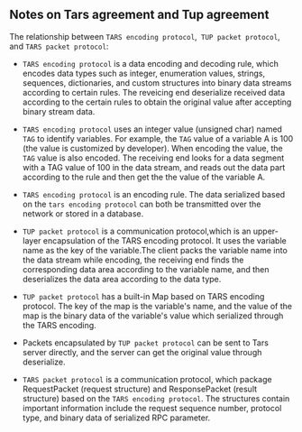 ## Notes on Tars agreement and Tup agreement

The relationship between `TARS encoding protocol`,` TUP packet protocol`, and `TARS packet protocol`:

- `TARS encoding protocol` is a data encoding and decoding rule, which encodes data types such as integer, enumeration values, strings, sequences, dictionaries, and custom structures into binary data streams according to certain rules. The reveicing end deserialize received data according to the certain rules to obtain the original value after accepting binary stream data.

- `TARS encoding protocol` uses an integer value (unsigned char) named` TAG` to identify variables. For example, the `TAG` value of a variable A is 100 (the value is customized by developer). When encoding the value, the `TAG` value is also encoded. The receiving end looks for a data segment with a TAG value of 100 in the data stream, and reads out the data part according to the rule and then get the the value of the variable A.

- `TARS encoding protocol` is an encoding rule. The data serialized based on the `tars encoding protocol` can both be transmitted over the network or stored in a database.

- `TUP packet protocol` is a communication protocol,which is an upper-layer encapsulation of the TARS encoding protocol. It uses the variable name as the key of the variable.The client packs the variable name into the data stream while encoding, the receiving end finds the corresponding data area according to the variable name, and then deserializes the data area according to the data type.

- `TUP packet protocol` has a built-in Map based on TARS encoding protocol. The key of the map is the variable's name, and the value of the map is the binary data of the variable's value which serialized through the TARS encoding.

- Packets encapsulated by `TUP packet protocol` can be sent to Tars server directly, and the server can get the original value through deserialize.

- `TARS packet protocol` is a communication protocol, which package RequestPacket (request structure) and ResponsePacket (result structure) based on the `TARS encoding protocol`. The structures contain important information include the request sequence number, protocol type, and binary data of serialized RPC parameter.

